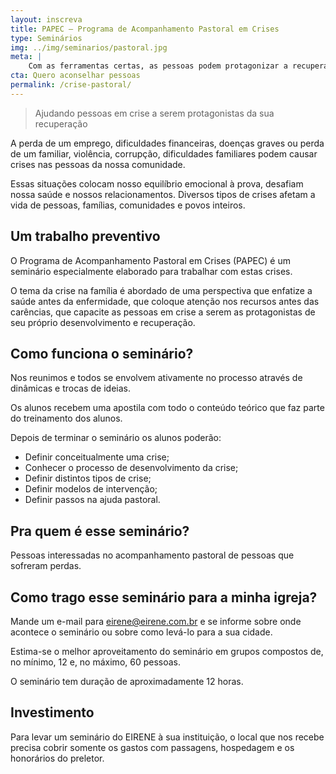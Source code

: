 ```yaml
---
layout: inscreva
title: PAPEC — Programa de Acompanhamento Pastoral em Crises
type: Seminários
img: ../img/seminarios/pastoral.jpg
meta: |
    Com as ferramentas certas, as pessoas podem protagonizar a recuperação das crises das suas vidas.
cta: Quero aconselhar pessoas
permalink: /crise-pastoral/
---
```


> Ajudando pessoas em crise a serem protagonistas da sua recuperação

A perda de um emprego, dificuldades financeiras, doenças graves ou perda de um familiar, violência, corrupção, dificuldades familiares podem causar crises nas pessoas da nossa comunidade.

Essas situações colocam nosso equilíbrio emocional à prova, desafiam nossa saúde e nossos relacionamentos. Diversos tipos de crises afetam a vida de pessoas, famílias, comunidades e povos inteiros.

## Um trabalho preventivo

O Programa de Acompanhamento Pastoral em Crises (PAPEC) é um seminário especialmente elaborado para trabalhar com estas crises.

O tema da crise na família é abordado de uma perspectiva que enfatize a saúde antes da enfermidade, que coloque atenção nos recursos antes das carências, que capacite as pessoas em crise a serem as protagonistas de seu próprio desenvolvimento e recuperação.

## Como funciona o seminário?

Nos reunimos e todos se envolvem ativamente no processo através de dinâmicas e trocas de ideias.

Os alunos recebem uma apostila com todo o conteúdo teórico que faz parte do  treinamento dos alunos.

Depois de terminar o seminário os alunos poderão:

* Definir conceitualmente uma crise;
* Conhecer o processo de desenvolvimento da crise;
* Definir distintos tipos de crise;
* Definir modelos de intervenção;
* Definir passos na ajuda pastoral.

## Pra quem é esse seminário?

Pessoas interessadas no acompanhamento pastoral de pessoas que sofreram perdas.

## Como trago esse seminário para a minha igreja?

Mande um e-mail para eirene@eirene.com.br e se informe sobre onde acontece o seminário ou sobre como levá-lo para a sua cidade.

Estima-se o melhor aproveitamento do seminário em grupos compostos de, no mínimo, 12 e, no máximo, 60 pessoas.

O seminário tem duração de aproximadamente 12 horas.

## Investimento

Para levar um seminário do EIRENE à sua instituição, o local que nos recebe precisa cobrir somente os gastos com passagens, hospedagem e os honorários do preletor.
